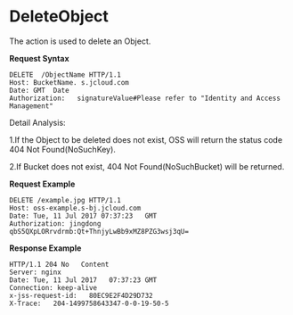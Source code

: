 # DeleteObject

The action is used to delete an Object.

**Request Syntax**

```
DELETE  /ObjectName HTTP/1.1
Host: BucketName. s.jcloud.com
Date: GMT  Date     
Authorization:   signatureValue#Please refer to "Identity and Access Management"
```

Detail Analysis:

1.If the Object to be deleted does not exist, OSS will return the status code 404 Not Found(NoSuchKey).

2.If Bucket does not exist, 404 Not Found(NoSuchBucket) will be returned.

**Request Example**

```
DELETE /example.jpg HTTP/1.1
Host: oss-example.s-bj.jcloud.com
Date: Tue, 11 Jul 2017 07:37:23   GMT    
Authorization: jingdong   qbS5QXpLORrvdrmb:Qt+ThnjyLwBb9xMZ8PZG3wsj3qU=
```

**Response Example**

```
HTTP/1.1 204 No   Content
Server: nginx
Date: Tue, 11 Jul 2017   07:37:23 GMT
Connection: keep-alive
x-jss-request-id:   80EC9E2F4D29D732
X-Trace:   204-1499758643347-0-0-19-50-5
```
